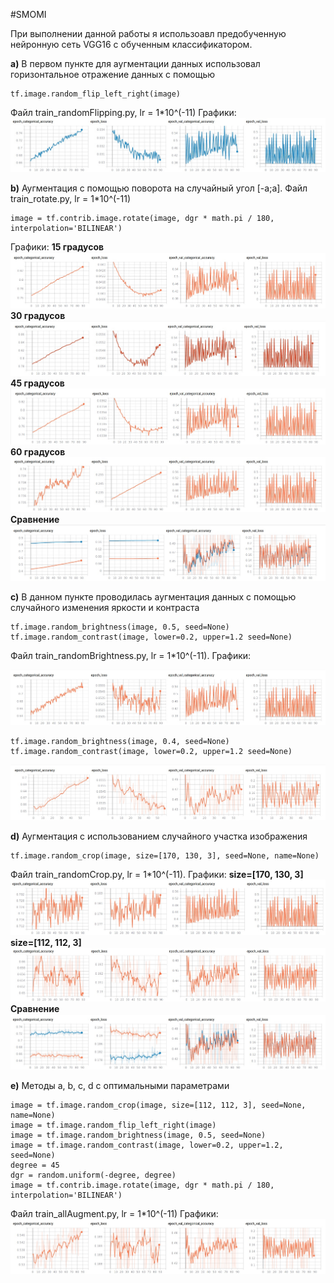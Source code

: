 #SMOMI

При выполнении данной работы я использоавл предобученную нейронную сеть VGG16 с обученным классификатором. 

**a)** В первом пункте для аугментации данных использовал горизонтальное отражение данных с помощью 

    tf.image.random_flip_left_right(image)
    
Файл train_randomFlipping.py, lr = 1*10^(-11)
Графики:
![Image alt](https://github.com/Repsolka/SMOMI/blob/Lab4/Graphs/randomFlipping/flip_1e-11_noSmoothing.jpg)


**b)** Аугментация с помощью поворота на случайный угол [-a;a]. Файл train_rotate.py, lr = 1*10^(-11)
   
    image = tf.contrib.image.rotate(image, dgr * math.pi / 180, interpolation='BILINEAR')

Графики:
    **15 градусов**
![Image alt](https://github.com/Repsolka/SMOMI/blob/Lab4/Graphs/rotate/rot_1e-11_15.jpg)
    **30 градусов**
![Image alt](https://github.com/Repsolka/SMOMI/blob/Lab4/Graphs/rotate/rot_1e-11_30.jpg)
    **45 градусов**
![Image alt](https://github.com/Repsolka/SMOMI/blob/Lab4/Graphs/rotate/rot_1e-11_45.jpg)
    **60 градусов**
![Image alt](https://github.com/Repsolka/SMOMI/blob/Lab4/Graphs/rotate/rot_1e-11_60.jpg)
    **Сравнение**
![Image alt](https://github.com/Repsolka/SMOMI/blob/Lab4/Graphs/rotate/rot_1e-11_30_45.jpg)


**c)** В данном пункте проводилась аугментация данных с помощью случайного изменения яркости и контраста 

    tf.image.random_brightness(image, 0.5, seed=None)
    tf.image.random_contrast(image, lower=0.2, upper=1.2 seed=None)
    
Файл train_randomBrightness.py, lr = 1*10^(-11).
Графики:

![Image alt](https://github.com/Repsolka/SMOMI/blob/Lab4/Graphs/randomBrightness/bright_1e-11_noSmoothing.jpg)

    tf.image.random_brightness(image, 0.4, seed=None)
    tf.image.random_contrast(image, lower=0.2, upper=1.2 seed=None)

![Image alt](https://github.com/Repsolka/SMOMI/blob/Lab4/Graphs/randomBrightness/bright_1e-11V2.jpg)


**d)** Аугментация с использованием случайного участка изображения
 
    tf.image.random_crop(image, size=[170, 130, 3], seed=None, name=None)
  
Файл train_randomCrop.py, lr = 1*10^(-11).
Графики:
    **size=[170, 130, 3]**
![Image alt](https://github.com/Repsolka/SMOMI/blob/Lab4/Graphs/randomCrop/170x130.jpg)
    **size=[112, 112, 3]**
![Image alt](https://github.com/Repsolka/SMOMI/blob/Lab4/Graphs/randomCrop/crop_1e-11_112x112.jpg)
    **Сравнение**
![Image alt](https://github.com/Repsolka/SMOMI/blob/Lab4/Graphs/randomCrop/crop_1e-11_compare.jpg)

   **e)** Методы a, b, c, d с оптимальными параметрами
   
    image = tf.image.random_crop(image, size=[112, 112, 3], seed=None, name=None)
    image = tf.image.random_flip_left_right(image)
    image = tf.image.random_brightness(image, 0.5, seed=None)
    image = tf.image.random_contrast(image, lower=0.2, upper=1.2, seed=None)
    degree = 45
    dgr = random.uniform(-degree, degree)
    image = tf.contrib.image.rotate(image, dgr * math.pi / 180, interpolation='BILINEAR')
   
   Файл train_allAugment.py, lr = 1*10^(-11)
  Графики:
  ![Image alt](https://github.com/Repsolka/SMOMI/blob/Lab4/Graphs/AllAugment/all_1e-11_all.jpg)
  


